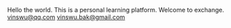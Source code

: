 Hello the world.
This is a personal learning platform.
Welcome to exchange.
vinswu@qq.com
vinswu.bak@gmail.com
